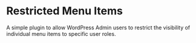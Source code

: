 # Restricted Menu Items

A simple plugin to allow WordPress Admin users to restrict the visibility of individual menu items to specific user roles.
